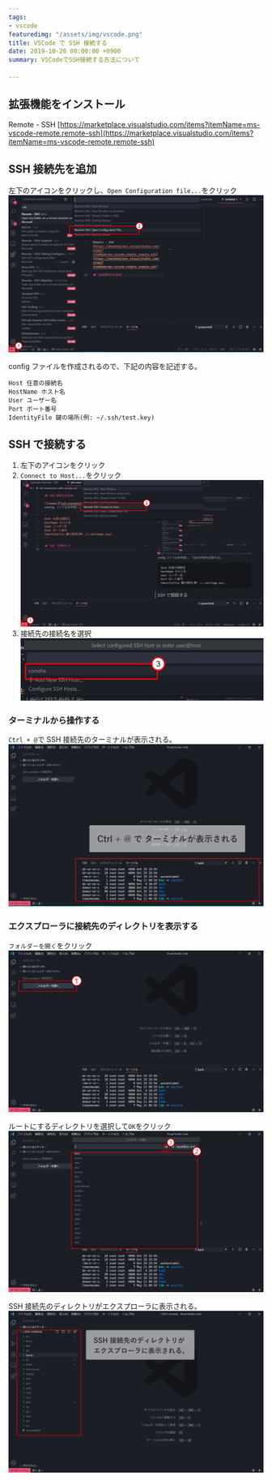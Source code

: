 ```yaml
---
tags:
- vscode
featuredimg: "/assets/img/vscode.png"
title: VSCode で SSH 接続する
date: 2019-10-26 00:00:00 +0900
summary: VSCodeでSSH接続する方法について

---
```

## 拡張機能をインストール

Remote - SSH
[https://marketplace.visualstudio.com/items?itemName=ms-vscode-remote.remote-ssh](https://marketplace.visualstudio.com/items?itemName=ms-vscode-remote.remote-ssh)

## SSH 接続先を追加

左下のアイコンをクリックし、`Open Configuration file...`をクリック
![](/assets/img/ssh-connection-with-vscode-1.png)

config ファイルを作成されるので、下記の内容を記述する。

    Host 任意の接続名
    HostName ホスト名
    User ユーザー名
    Port ポート番号
    IdentityFile 鍵の場所(例: ~/.ssh/test.key)

## SSH で接続する

1. 左下のアイコンをクリック
2. `Connect to Host...`をクリック
   ![](/assets/img/ssh-connection-with-vscode-2.png)
3. 接続先の接続名を選択
   ![](/assets/img/ssh-connection-with-vscode-3.png)

### ターミナルから操作する

`Ctrl + @`で SSH 接続先のターミナルが表示される。
![](/assets/img/ssh-connection-with-vscode-4.png)

### エクスプローラに接続先のディレクトリを表示する

`フォルダーを開く`をクリック
![](/assets/img/ssh-connection-with-vscode-5.png)

ルートにするディレクトリを選択して`OK`をクリック
![](/assets/img/ssh-connection-with-vscode-6.png)

SSH 接続先のディレクトリがエクスプローラに表示される。
![](/assets/img/ssh-connection-with-vscode-7.png)